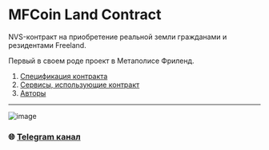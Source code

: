 # MFCoin Land Contract

NVS-контракт на приобретение реальной земли гражданами и резидентами Freeland.

Первый в своем роде проект в Метаполисе Фриленд.

1. [Спецификация контракта](specification.md)
2. [Сервисы, использующие контракт](services.md)
3. [Авторы](authors.md)

---

![image](https://github.com/Sagleft/Sagleft/raw/master/image.png)

### :globe_with_meridians: [Telegram канал](https://t.me/+VIvd8j6xvm9iMzhi)
